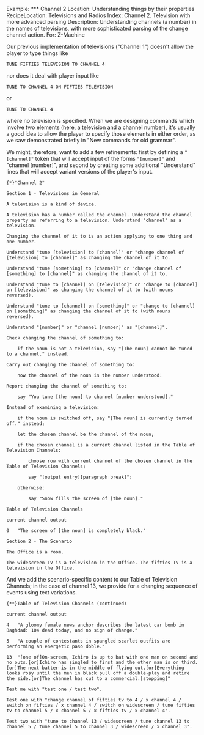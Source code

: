 Example: *** Channel 2
Location: Understanding things by their properties
RecipeLocation: Televisions and Radios
Index: Channel 2. Television with more advanced parsing
Description: Understanding channels (a number) in the names of televisions, with more sophisticated parsing of the change channel action.
For: Z-Machine

  
Our previous implementation of televisions ("Channel 1") doesn't allow the player to type things like

  

``` inform7
TUNE FIFTIES TELEVISION TO CHANNEL 4
```

  
nor does it deal with player input like

  

``` inform7
TUNE TO CHANNEL 4 ON FIFTIES TELEVISION
```

  
or

  

``` inform7
TUNE TO CHANNEL 4
```

  
where no television is specified. When we are designing commands which involve two elements (here, a television and a channel number), it's usually a good idea to allow the player to specify those elements in either order, as we saw demonstrated briefly in "New commands for old grammar".

  
We might, therefore, want to add a few refinements: first by defining a `"[channel]"` token that will accept input of the forms `"[number]"` and "channel [number]", and second by creating some additional "Understand" lines that will accept variant versions of the player's input.

  

``` inform7
{*}"Channel 2"

Section 1 - Televisions in General

A television is a kind of device.

A television has a number called the channel. Understand the channel property as referring to a television. Understand "channel" as a television.

Changing the channel of it to is an action applying to one thing and one number.

Understand "tune [television] to [channel]" or "change channel of [television] to [channel]" as changing the channel of it to.

Understand "tune [something] to [channel]" or "change channel of [something] to [channel]" as changing the channel of it to.

Understand "tune to [channel] on [television]" or "change to [channel] on [television]" as changing the channel of it to (with nouns reversed).

Understand "tune to [channel] on [something]" or "change to [channel] on [something]" as changing the channel of it to (with nouns reversed).

Understand "[number]" or "channel [number]" as "[channel]".

Check changing the channel of something to:

	if the noun is not a television, say "[The noun] cannot be tuned to a channel." instead.

Carry out changing the channel of something to:

	now the channel of the noun is the number understood.

Report changing the channel of something to:

	say "You tune [the noun] to channel [number understood]."

Instead of examining a television:

	if the noun is switched off, say "[The noun] is currently turned off." instead;

	let the chosen channel be the channel of the noun;

	if the chosen channel is a current channel listed in the Table of Television Channels:

		choose row with current channel of the chosen channel in the Table of Television Channels;

		say "[output entry][paragraph break]";

	otherwise:

		say "Snow fills the screen of [the noun]."

Table of Television Channels

current channel	output

0	"The screen of [the noun] is completely black."

Section 2 - The Scenario

The Office is a room.

The widescreen TV is a television in the Office. The fifties TV is a television in the Office.
```

  
And we add the scenario-specific content to our Table of Television Channels; in the case of channel 13, we provide for a changing sequence of events using text variations.

  

``` inform7
{**}Table of Television Channels (continued)

current channel	output

4	"A gloomy female news anchor describes the latest car bomb in Baghdad: 104 dead today, and no sign of change."

5	"A couple of contestants in spangled scarlet outfits are performing an energetic paso doble."

13	"[one of]On-screen, Ichiro is up to bat with one man on second and no outs.[or]Ichiro has singled to first and the other man is on third.[or]The next batter is in the middle of flying out.[or]Everything looks rosy until the men in black pull off a double-play and retire the side.[or]The channel has cut to a commercial.[stopping]"

Test me with "test one / test two".

Test one with "change channel of fifties tv to 4 / x channel 4 / switch on fifties / x channel 4 / switch on widescreen / tune fifties tv to channel 5 / x channel 5 / x fifties tv / x channel 4".

Test two with "tune to channel 13 / widescreen / tune channel 13 to channel 5 / tune channel 5 to channel 3 / widescreen / x channel 3".
```

